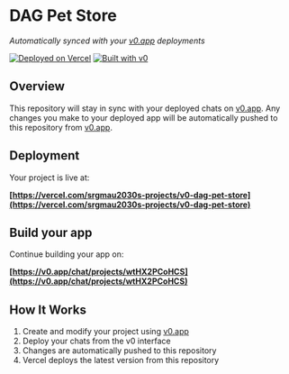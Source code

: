 # DAG Pet Store

*Automatically synced with your [v0.app](https://v0.app) deployments*

[![Deployed on Vercel](https://img.shields.io/badge/Deployed%20on-Vercel-black?style=for-the-badge&logo=vercel)](https://vercel.com/srgmau2030s-projects/v0-dag-pet-store)
[![Built with v0](https://img.shields.io/badge/Built%20with-v0.app-black?style=for-the-badge)](https://v0.app/chat/projects/wtHX2PCoHCS)

## Overview

This repository will stay in sync with your deployed chats on [v0.app](https://v0.app).
Any changes you make to your deployed app will be automatically pushed to this repository from [v0.app](https://v0.app).

## Deployment

Your project is live at:

**[https://vercel.com/srgmau2030s-projects/v0-dag-pet-store](https://vercel.com/srgmau2030s-projects/v0-dag-pet-store)**

## Build your app

Continue building your app on:

**[https://v0.app/chat/projects/wtHX2PCoHCS](https://v0.app/chat/projects/wtHX2PCoHCS)**

## How It Works

1. Create and modify your project using [v0.app](https://v0.app)
2. Deploy your chats from the v0 interface
3. Changes are automatically pushed to this repository
4. Vercel deploys the latest version from this repository